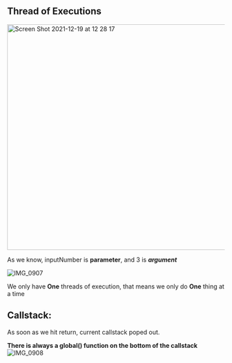 ## Thread of Executions

<img width="523" alt="Screen Shot 2021-12-19 at 12 28 17" src="https://user-images.githubusercontent.com/37787994/146688128-9c57bc38-6a84-4887-a290-4760c356f916.png">

As we know, inputNumber is **parameter**, and 3 is ***argument***

![IMG_0907](https://user-images.githubusercontent.com/37787994/146833714-f6f466ba-45a7-4d3c-8ce2-8de3ea0f468a.jpg)


We only have **One** threads of execution, that means we only do **One** thing at a time



## Callstack:

As soon as we hit return, current callstack poped out.

**There is always a global() function on the bottom of the callstack**
![IMG_0908](https://user-images.githubusercontent.com/37787994/146833726-4ba757a4-bf8d-409d-b877-f30f20dba154.jpg)

